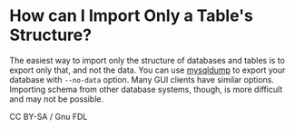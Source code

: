 # How can I Import Only a Table's Structure?

The easiest way to import only the structure of databases and tables is to export only that, and not the data. You can use [mysqldump](../../../clients-and-utilities/legacy-clients-and-utilities/mysqldump.md) to export your database with `--no-data` option. Many GUI clients have similar options. Importing schema from other database systems, though, is more difficult and may not be possible.

CC BY-SA / Gnu FDL
